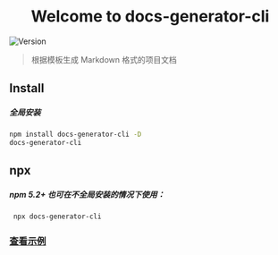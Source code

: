 <h1 align="center">Welcome to docs-generator-cli </h1>
<p>
  <img alt="Version" src="https://img.shields.io/github/v/release/cderek/docs-generator-cli.svg" />
</p>

> 根据模板生成 Markdown 格式的项目文档

## Install
##### 全局安装

```sh
npm install docs-generator-cli -D
docs-generator-cli
```

## npx
##### npm 5.2+ 也可在不全局安装的情况下使用：

```sh
 npx docs-generator-cli
```

### [查看示例][1]


  [1]: https://github.com/cderek/docs-generator-cli/blob/master/DOC.md
